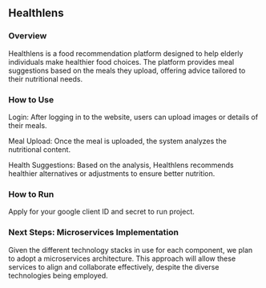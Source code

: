 ## Healthlens

### Overview
Healthlens is a food recommendation platform designed to help elderly individuals make healthier food choices. The platform provides meal suggestions based on the meals they upload, offering advice tailored to their nutritional needs.

### How to Use
Login: After logging in to the website, users can upload images or details of their meals.  

Meal Upload: Once the meal is uploaded, the system analyzes the nutritional content.  

Health Suggestions: Based on the analysis, Healthlens recommends healthier alternatives or adjustments to ensure better nutrition.

### How to Run
Apply for your google client ID and secret to run project.

### Next Steps: Microservices Implementation
Given the different technology stacks in use for each component, we plan to adopt a microservices architecture. This approach will allow these services to align and collaborate effectively, despite the diverse technologies being employed.
